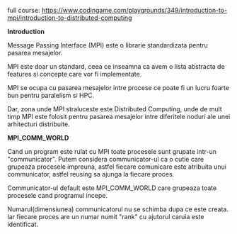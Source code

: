 full course: https://www.codingame.com/playgrounds/349/introduction-to-mpi/introduction-to-distributed-computing

**Introduction**

Message Passing Interface (MPI) este o librarie standardizata pentru pasarea mesajelor.

MPI este doar un standard, ceea ce inseamna ca avem o lista abstracta de features si concepte care vor fi implementate.

MPI se ocupa cu pasarea mesajelor intre procese ce poate fi un lucru foarte bun pentru paralelism si HPC.

Dar, zona unde MPI straluceste este Distributed Computing, unde de mult timp MPI este folosit pentru pasarea mesajelor intre diferitele noduri ale unei arhitecturi distribuite.

**MPI_COMM_WORLD**

Cand un program este rulat cu MPI toate procesele sunt grupate intr-un "communicator". Putem considera communicator-ul ca o cutie care grupeaza procesele impreuna, astfel fiecare comunicare este atribuita unui communicator, astfel reusing sa ajunga la fiecare proces.

Communicator-ul default este MPI_COMM_WORLD care grupeaza toate procesele cand programul incepe.

Numarul(dimensiunea) communicatorul nu se schimba dupa ce este creata. Iar fiecare proces are un numar numit "rank" cu ajutorul caruia este identificat.
